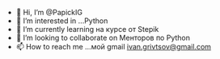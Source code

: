 - 👋 Hi, I’m @PapickIG
- 👀 I’m interested in ...Python 
- 🌱 I’m currently learning на курсе от Stepik
- 💞️ I’m looking to collaborate on  Менторов по Python
- 📫 How to reach me ...мой gmail ivan.grivtsov@gmail.com

<!---
PapickIG/PapickIG is a ✨ special ✨ repository because its `README.md` (this file) appears on your GitHub profile.
You can click the Preview link to take a look at your changes.
--->

